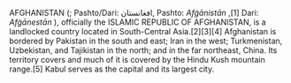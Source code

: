AFGHANISTAN (; Pashto/Dari: افغانستان, Pashto: _Afġānistān_ ,[1] Dari: _Afġānestān_ ), officially the ISLAMIC REPUBLIC OF AFGHANISTAN, is a landlocked country located in South-Central Asia.[2][3][4] Afghanistan is bordered by Pakistan in the south and east; Iran in the west; Turkmenistan, Uzbekistan, and Tajikistan in the north; and in the far northeast, China. Its territory covers and much of it is covered by the Hindu Kush mountain range.[5] Kabul serves as the capital and its largest city.
